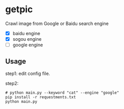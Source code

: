 # getpic

Crawl image from Google or Baidu search engine

- [x] baidu engine
- [x] sogou engine
- [ ] google engine

## Usage

step1: edit config file.

step2:
```
# python main.py --keyword "cat" --engine "google"
pip install -r requestments.txt
python main.py
```
